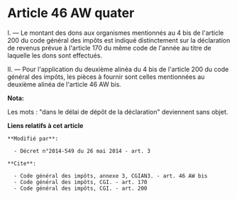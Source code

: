 # Article 46 AW quater

I. ― Le montant des dons aux organismes mentionnés au 4 bis de l'article 200 du code général des impôts est indiqué
distinctement sur la déclaration de revenus prévue à l'article 170 du même code de l'année au titre de laquelle les dons sont
effectués. 

II. ― Pour l'application du deuxième alinéa du 4 bis de l'article 200 du code général des impôts, les pièces à fournir sont
celles mentionnées au deuxième alinéa de l'article 46 AW bis.

**Nota:**

Les mots : "dans le délai de dépôt de la déclaration" deviennent sans objet.

**Liens relatifs à cet article**

	**Modifié par**:

	  - Décret n°2014-549 du 26 mai 2014 - art. 3

	**Cite**:

	  - Code général des impôts, annexe 3, CGIAN3. - art. 46 AW bis
	  - Code général des impôts, CGI. - art. 170
	  - Code général des impôts, CGI. - art. 200
